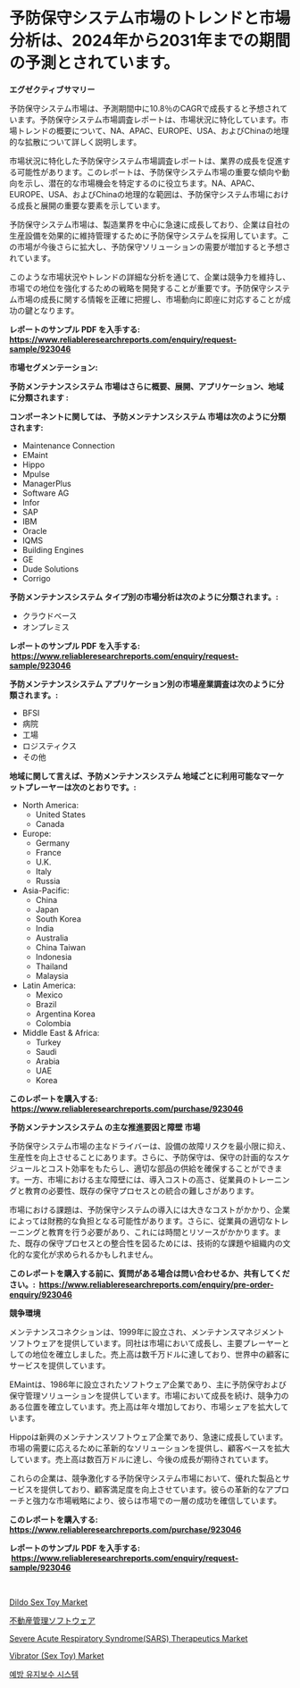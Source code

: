 <p><h1>予防保守システム市場のトレンドと市場分析は、2024年から2031年までの期間の予測とされています。</h1></p><p><strong>エグゼクティブサマリー</strong></p>
<p><p>予防保守システム市場は、予測期間中に10.8％のCAGRで成長すると予想されています。予防保守システム市場調査レポートは、市場状況に特化しています。市場トレンドの概要について、NA、APAC、EUROPE、USA、およびChinaの地理的な拡散について詳しく説明します。</p><p>市場状況に特化した予防保守システム市場調査レポートは、業界の成長を促進する可能性があります。このレポートは、予防保守システム市場の重要な傾向や動向を示し、潜在的な市場機会を特定するのに役立ちます。NA、APAC、EUROPE、USA、およびChinaの地理的な範囲は、予防保守システム市場における成長と展開の重要な要素を示しています。</p><p>予防保守システム市場は、製造業界を中心に急速に成長しており、企業は自社の生産設備を効果的に維持管理するために予防保守システムを採用しています。この市場が今後さらに拡大し、予防保守ソリューションの需要が増加すると予想されています。</p><p>このような市場状況やトレンドの詳細な分析を通じて、企業は競争力を維持し、市場での地位を強化するための戦略を開発することが重要です。予防保守システム市場の成長に関する情報を正確に把握し、市場動向に即座に対応することが成功の鍵となります。</p></p>
<p><strong>レポートのサンプル PDF を入手する: <a href="https://www.reliableresearchreports.com/enquiry/request-sample/923046">https://www.reliableresearchreports.com/enquiry/request-sample/923046</a></strong></p>
<p><strong>市場セグメンテーション:</strong></p>
<p><strong> 予防メンテナンスシステム 市場はさらに概要、展開、アプリケーション、地域に分類されます :</strong></p>
<p><strong>コンポーネントに関しては、 予防メンテナンスシステム 市場は次のように分類されます: &nbsp;</strong></p>
<p><ul><li>Maintenance Connection</li><li>EMaint</li><li>Hippo</li><li>Mpulse</li><li>ManagerPlus</li><li>Software AG</li><li>Infor</li><li>SAP</li><li>IBM</li><li>Oracle</li><li>IQMS</li><li>Building Engines</li><li>GE</li><li>Dude Solutions</li><li>Corrigo</li></ul></p>
<p><strong> 予防メンテナンスシステム タイプ別の市場分析は次のように分類されます。:</strong></p>
<p><ul><li>クラウドベース</li><li>オンプレミス</li></ul></p>
<p><strong>レポートのサンプル PDF を入手する: &nbsp;<a href="https://www.reliableresearchreports.com/enquiry/request-sample/923046">https://www.reliableresearchreports.com/enquiry/request-sample/923046</a></strong></p>
<p><strong> 予防メンテナンスシステム アプリケーション別の市場産業調査は次のように分類されます。:</strong></p>
<p><ul><li>BFSI</li><li>病院</li><li>工場</li><li>ロジスティクス</li><li>その他</li></ul></p>
<p><strong>地域に関して言えば、予防メンテナンスシステム 地域ごとに利用可能なマーケットプレーヤーは次のとおりです。:</strong></p>
<p><ul>
    <li>
        North America:
        <ul>
            <li>United States</li>
            <li>Canada</li>
        </ul>
    </li>
    <li>
        Europe:
        <ul>
            <li>Germany</li>
            <li>France</li>
            <li>U.K.</li>
            <li>Italy</li>
            <li>Russia</li>
        </ul>
    </li>
    <li>
        Asia-Pacific:
        <ul>
            <li>China</li>
            <li>Japan</li>
            <li>South Korea</li>
            <li>India</li>
            <li>Australia</li>
            <li>China Taiwan</li>
            <li>Indonesia</li>
            <li>Thailand</li>
            <li>Malaysia</li>
        </ul>
    </li>
    <li>
        Latin America:
        <ul>
            <li>Mexico</li>
            <li>Brazil</li>
            <li>Argentina Korea</li>
            <li>Colombia</li>
        </ul>
    </li>
    <li>
        Middle East & Africa:
        <ul>
            <li>Turkey</li>
            <li>Saudi</li>
            <li>Arabia</li>
            <li>UAE</li>
            <li>Korea</li>
        </ul>
    </li>
    </ul></p>
<p><strong>このレポートを購入する: &nbsp;<a href="https://www.reliableresearchreports.com/purchase/923046">https://www.reliableresearchreports.com/purchase/923046</a></strong></p>
<p><strong>予防メンテナンスシステム の主な推進要因と障壁 市場</strong></p>
<p><p>予防保守システム市場の主なドライバーは、設備の故障リスクを最小限に抑え、生産性を向上させることにあります。さらに、予防保守は、保守の計画的なスケジュールとコスト効率をもたらし、適切な部品の供給を確保することができます。一方、市場における主な障壁には、導入コストの高さ、従業員のトレーニングと教育の必要性、既存の保守プロセスとの統合の難しさがあります。</p><p>市場における課題は、予防保守システムの導入には大きなコストがかかり、企業によっては財務的な負担となる可能性があります。さらに、従業員の適切なトレーニングと教育を行う必要があり、これには時間とリソースがかかります。また、既存の保守プロセスとの整合性を図るためには、技術的な課題や組織内の文化的な変化が求められるかもしれません。</p></p>
<p><strong>このレポートを購入する前に、質問がある場合は問い合わせるか、共有してください。:&nbsp; <a href="https://www.reliableresearchreports.com/enquiry/pre-order-enquiry/923046">https://www.reliableresearchreports.com/enquiry/pre-order-enquiry/923046</a></strong></p>
<p><strong>競争環境</strong></p>
<p><p>メンテナンスコネクションは、1999年に設立され、メンテナンスマネジメントソフトウェアを提供しています。同社は市場において成長し、主要プレーヤーとしての地位を確立しました。売上高は数千万ドルに達しており、世界中の顧客にサービスを提供しています。</p><p>EMaintは、1986年に設立されたソフトウェア企業であり、主に予防保守および保守管理ソリューションを提供しています。市場において成長を続け、競争力のある位置を確立しています。売上高は年々増加しており、市場シェアを拡大しています。</p><p>Hippoは新興のメンテナンスソフトウェア企業であり、急速に成長しています。市場の需要に応えるために革新的なソリューションを提供し、顧客ベースを拡大しています。売上高は数百万ドルに達し、今後の成長が期待されています。</p><p>これらの企業は、競争激化する予防保守システム市場において、優れた製品とサービスを提供しており、顧客満足度を向上させています。彼らの革新的なアプローチと強力な市場戦略により、彼らは市場での一層の成功を確信しています。</p></p>
<p><strong>このレポートを購入する: &nbsp; <a href="https://www.reliableresearchreports.com/purchase/923046">https://www.reliableresearchreports.com/purchase/923046</a></strong></p>
<p><strong>レポートのサンプル PDF を入手する: &nbsp;<a href="https://www.reliableresearchreports.com/enquiry/request-sample/923046">https://www.reliableresearchreports.com/enquiry/request-sample/923046</a></strong><strong></strong></p>
<p>&nbsp;</p>
<p><p><a href="https://issuu.com/reportprime-2/docs/dildo-sex-toy-market-size-2030.pptx">Dildo Sex Toy Market</a></p><p><a href="https://github.com/mohamedbakry57/Market-Research-Report-List-2/blob/main/8366853182643.md">不動産管理ソフトウェア</a></p><p><a href="https://github.com/ashepherd82/Market-Research-Report-List-3/blob/main/severe-acute-respiratory-syndromesars-therapeutics-market.md">Severe Acute Respiratory Syndrome(SARS) Therapeutics Market</a></p><p><a href="https://issuu.com/reportprime-2/docs/vibrator-sex-toy-market-size-2030.pptx">Vibrator (Sex Toy) Market</a></p><p><a href="https://github.com/sougarounis/Market-Research-Report-List-2/blob/main/2046693182640.md">예방 유지보수 시스템</a></p></p>